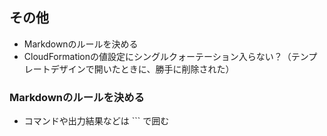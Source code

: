 ## その他

- Markdownのルールを決める
- CloudFormationの値設定にシングルクォーテーション入らない？（テンプレートデザインで開いたときに、勝手に削除された）


### Markdownのルールを決める
- コマンドや出力結果などは ``` で囲む
